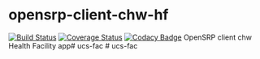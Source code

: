 # opensrp-client-chw-hf

[![Build Status](https://travis-ci.org/OpenSRP/opensrp-client-chw-hf.svg?branch=master)](https://travis-ci.org/OpenSRP/opensrp-client-chw-hf) [![Coverage Status](https://coveralls.io/repos/github/OpenSRP/opensrp-client-chw-hf/badge.svg?branch=master)](https://coveralls.io/github/OpenSRP/opensrp-client-chw-hf?branch=master) [![Codacy Badge](https://api.codacy.com/project/badge/Grade/f68511a1ac164d58a3a48c1926c2326a)](https://www.codacy.com/app/OpenSRP/opensrp-client-chw-hf?utm_source=github.com&amp;utm_medium=referral&amp;utm_content=OpenSRP/opensrp-client-chw-hf&amp;utm_campaign=Badge_Grade)
OpenSRP client chw Health Facility app#   u c s - f a c  
 #   u c s - f a c  
 